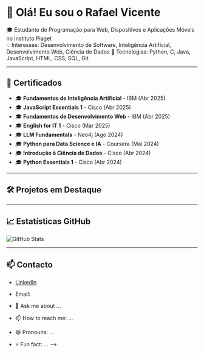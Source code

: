 # 👋 Olá! Eu sou o Rafael Vicente

🎓 Estudante de Programação para Web, Dispositivos e Aplicações Móveis no Instituto Piaget  
💡 Interesses: Desenvolvimento de Software, Inteligência Artificial, Desenvolvimento Web, Ciência de Dados 
🔧 Tecnologias: Python, C, Java, JavaScript, HTML, CSS, SQL, Git

---

## 🧾 Certificados

- 🎓 **Fundamentos de Inteligência Artificial** - IBM (Abr 2025)
- 🎓 **JavaScript Essentials 1** - Cisco (Abr 2025)
- 🎓 **Fundamentos de Desenvolvimento Web** - IBM (Abr 2025)
- 🎓 **English for IT 1** - Cisco (Mar 2025)
- 🎓 **LLM Fundamentals** - Neo4j (Ago 2024)
- 🎓 **Python para Data Science e IA** - Coursera (Mai 2024)
- 🎓 **Introdução à Ciência de Dados** - Cisco (Abr 2024)
- 🎓 **Python Essentials 1** - Cisco (Abr 2024)

---

## 🛠️ Projetos em Destaque




---

## 📈 Estatísticas GitHub

![GitHub Stats](https://github-readme-stats.vercel.app/api?username=rafaelsvicente&show_icons=true&theme=radical)

---

## 📫 Contacto

- [LinkedIn](https://www.linkedin.com/in/rafael-vicente-131683304)
- Email: 


- 💬 Ask me about ...
- 📫 How to reach me: ...
- 😄 Pronouns: ...
- ⚡ Fun fact: ...
-->
